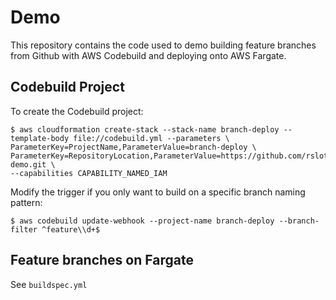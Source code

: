 # Demo


This repository contains the code used to demo building feature branches from Github with AWS Codebuild and deploying onto AWS Fargate.


## Codebuild Project


To create the Codebuild project:
```
$ aws cloudformation create-stack --stack-name branch-deploy --template-body file://codebuild.yml --parameters \
ParameterKey=ProjectName,ParameterValue=branch-deploy \
ParameterKey=RepositoryLocation,ParameterValue=https://github.com/rslotte/codebuild-demo.git \
--capabilities CAPABILITY_NAMED_IAM
```


Modify the trigger if you only want to build on a specific branch naming pattern:
```
$ aws codebuild update-webhook --project-name branch-deploy --branch-filter ^feature\\d+$
```


## Feature branches on Fargate

See `buildspec.yml`
